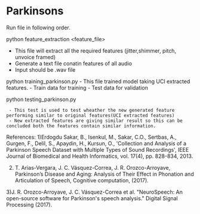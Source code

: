 # Parkinsons
Run file in following order.

python feature_extraction <feature_file>  <folder or file name> <static or dynamic> <false>
   
   - This file will extract all the required features (jitter,shimmer, pitch, unvoice framed)
   - Generate a text file conatin features of all audio
   - Input should be .wav file
   
python training_parkinson.py
    - This file trained model taking UCI extracted features.
    - Train data for training
    - Test data for validation
    
    
python testing_parkinson.py
     
     - This test is used to test wheather the new generated feature performing similar to original features(UCI extracted features)
     - New extracted features are giving similar result so this can be concluded both the features contain similar information.
      
      
     

References:
1)Erdogdu Sakar, B., Isenkul, M., Sakar, C.O., Sertbas, A., Gurgen, F., Delil, S., Apaydin, H., Kursun, O., 'Collection and Analysis of a Parkinson Speech Dataset with Multiple Types of Sound Recordings', IEEE Journal of Biomedical and Health Informatics, vol. 17(4), pp. 828-834, 2013.

2) T. Arias-Vergara, J. C. Vásquez-Correa, J. R. Orozco-Arroyave, Parkinson’s Disease and Aging: Analysis of Their Effect in Phonation and Articulation of Speech, Cognitive computation, (2017).

3)J. R. Orozco-Arroyave, J. C. Vásquez-Correa et al. "NeuroSpeech: An open-source software for Parkinson's speech analysis." Digital Signal Processing (2017).
